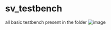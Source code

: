 # sv_testbench
all basic testbench
present in the folder
![image](https://user-images.githubusercontent.com/81949971/209875796-f13615c2-ca23-4743-a040-fb6303e1078c.png)

